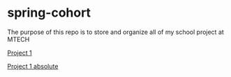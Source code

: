 # spring-cohort
The purpose of this repo is to store and organize all of my school project at MTECH

[Project 1](../master/spring2018/Salon-website/index.html)

[Project 1 absolute](https://github.com/tysonseow93/spring-cohort/blob/master/spring2018/Salon-website/index.html)

